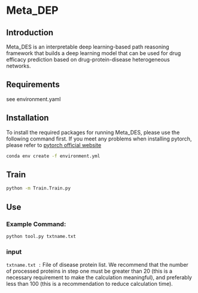 # Meta_DEP

## Introduction
Meta_DES is an interpretable deep learning-based path reasoning framework that builds a deep learning model that can be used for drug efficacy prediction based on drug-protein-disease heterogeneous networks.

## Requirements
see environment.yaml

## Installation
To install the required packages for running Meta_DES, please use the following command first. If you meet any problems when installing pytorch, please refer to [pytorch official website](https://pytorch.org/)
```bash
conda env create -f environment.yml
```

## Train
```bash
python -m Train.Train.py
```

## Use
### Example Command:
```bash
python tool.py txtname.txt
```
### input
`txtname.txt :`  File of disease protein list. We recommend that the number of processed proteins in step one must be greater than 20 (this is a necessary requirement to make the calculation meaningful), and preferably less than 100 (this is a recommendation to reduce calculation time).


